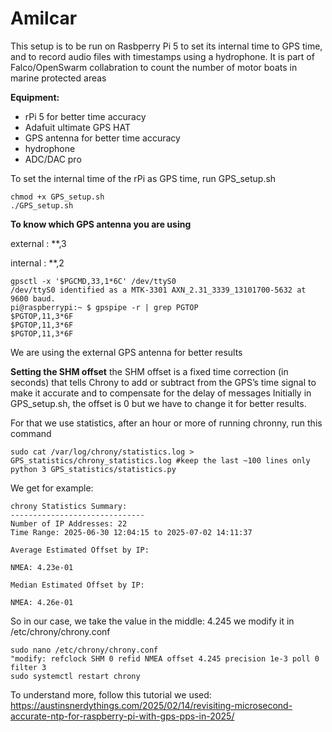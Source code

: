 # Amilcar

This setup is to be run on Rasbperry Pi 5 to set its internal time to GPS time,
and to record audio files with timestamps using a hydrophone.
It is part of Falco/OpenSwarm collabration to count the number of motor boats in marine protected areas

**Equipment:**
- rPi 5 for better time accuracy
- Adafuit ultimate GPS HAT
-  GPS antenna for better time accuracy
-  hydrophone
-  ADC/DAC pro

  To set the internal time of the rPi as GPS time, run GPS_setup.sh
  ```
 chmod +x GPS_setup.sh
 ./GPS_setup.sh
 ```
**To know which GPS antenna you are using**

external : **,3

internal : **,2
 ```
gpsctl -x '$PGCMD,33,1*6C' /dev/ttyS0
/dev/ttyS0 identified as a MTK-3301 AXN_2.31_3339_13101700-5632 at 9600 baud.
pi@raspberrypi:~ $ gpspipe -r | grep PGTOP
$PGTOP,11,3*6F
$PGTOP,11,3*6F
$PGTOP,11,3*6F
 ```
We are using the external GPS antenna for better results

**Setting the SHM offset**
the SHM offset is a fixed time correction (in seconds) that tells Chrony to add or subtract from the GPS’s time signal to make it accurate and to compensate for the delay of messages 
Initially in GPS_setup.sh, the offset is 0 but we have to change it for better results.

For that we use statistics, after an hour or more of running chronny, run this command
```
sudo cat /var/log/chrony/statistics.log > GPS_statistics/chrony_statistics.log #keep the last ~100 lines only
python 3 GPS_statistics/statistics.py
```
We get for example:
```
chrony Statistics Summary:
------------------------------
Number of IP Addresses: 22
Time Range: 2025-06-30 12:04:15 to 2025-07-02 14:11:37

Average Estimated Offset by IP:

NMEA: 4.23e-01

Median Estimated Offset by IP:

NMEA: 4.26e-01
```
So in our case, we take the value in the middle:
4.245 
we modify it in /etc/chrony/chrony.conf
```
sudo nano /etc/chrony/chrony.conf
"modify: refclock SHM 0 refid NMEA offset 4.245 precision 1e-3 poll 0 filter 3
sudo systemctl restart chrony
```
To understand more, follow this tutorial we used: https://austinsnerdythings.com/2025/02/14/revisiting-microsecond-accurate-ntp-for-raspberry-pi-with-gps-pps-in-2025/
